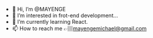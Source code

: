 - 👋 Hi, I’m @MAYENGE
- 👀 I’m interested in frot-end development...
- 🌱 I’m currently learning React.
- 📫 How to reach me 👉🏽mayengemichael@gmail.com

<!---
MAYENGE/MAYENGE is a ✨ special ✨ repository because its `README.md` (this file) appears on your GitHub profile.
You can click the Preview link to take a look at your changes.
--->
